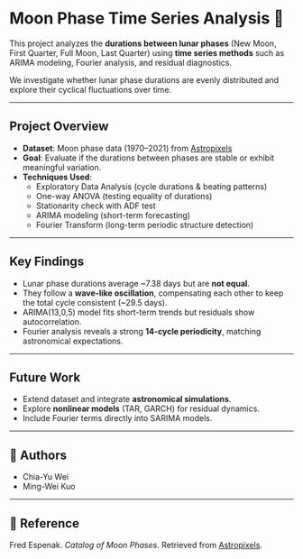 # Moon Phase Time Series Analysis 🌙

This project analyzes the **durations between lunar phases** (New Moon, First Quarter, Full Moon, Last Quarter) using **time series methods** such as ARIMA modeling, Fourier analysis, and residual diagnostics.  

We investigate whether lunar phase durations are evenly distributed and explore their cyclical fluctuations over time.

---

## Project Overview
- **Dataset**: Moon phase data (1970–2021) from [Astropixels](https://astropixels.com/ephemeris/phasescat/phasescat.html)  
- **Goal**: Evaluate if the durations between phases are stable or exhibit meaningful variation.  
- **Techniques Used**:
  - Exploratory Data Analysis (cycle durations & beating patterns)  
  - One-way ANOVA (testing equality of durations)  
  - Stationarity check with ADF test  
  - ARIMA modeling (short-term forecasting)  
  - Fourier Transform (long-term periodic structure detection)  

---

## Key Findings
- Lunar phase durations average ~7.38 days but are **not equal**.  
- They follow a **wave-like oscillation**, compensating each other to keep the total cycle consistent (~29.5 days).  
- ARIMA(13,0,5) model fits short-term trends but residuals show autocorrelation.  
- Fourier analysis reveals a strong **14-cycle periodicity**, matching astronomical expectations.  

---

## Future Work
- Extend dataset and integrate **astronomical simulations**.  
- Explore **nonlinear models** (TAR, GARCH) for residual dynamics.  
- Include Fourier terms directly into SARIMA models.  

---

## 👥 Authors
- Chia-Yu Wei  
- Ming-Wei Kuo  

---

## 📖 Reference
Fred Espenak. *Catalog of Moon Phases*. Retrieved from [Astropixels](https://astropixels.com/ephemeris/phasescat/phasescat.html).
